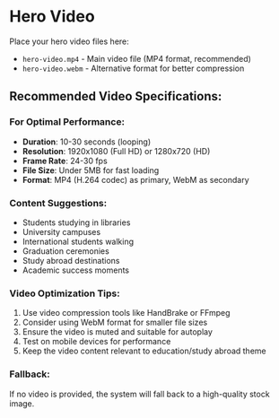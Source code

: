 # Hero Video

Place your hero video files here:

- `hero-video.mp4` - Main video file (MP4 format, recommended)
- `hero-video.webm` - Alternative format for better compression

## Recommended Video Specifications:

### For Optimal Performance:
- **Duration**: 10-30 seconds (looping)
- **Resolution**: 1920x1080 (Full HD) or 1280x720 (HD)
- **Frame Rate**: 24-30 fps
- **File Size**: Under 5MB for fast loading
- **Format**: MP4 (H.264 codec) as primary, WebM as secondary

### Content Suggestions:
- Students studying in libraries
- University campuses
- International students walking
- Graduation ceremonies
- Study abroad destinations
- Academic success moments

### Video Optimization Tips:
1. Use video compression tools like HandBrake or FFmpeg
2. Consider using WebM format for smaller file sizes
3. Ensure the video is muted and suitable for autoplay
4. Test on mobile devices for performance
5. Keep the video content relevant to education/study abroad theme

### Fallback:
If no video is provided, the system will fall back to a high-quality stock image.

